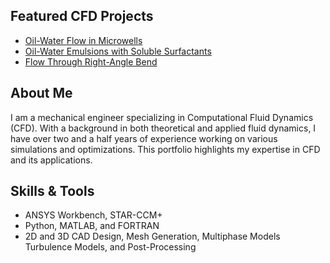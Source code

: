 ## Featured CFD Projects
- [Oil-Water Flow in Microwells](Projects/Project1_Oil-Water_Flow_in_Microwells)
- [Oil-Water Emulsions with Soluble Surfactants](Projects/Project2_Oil-Water_Emulsions_with_Soluble_Surfactants)
- [Flow Through Right-Angle Bend](Projects/Project3_Flow_Through_Right-Angle_Bend)
  
## About Me
I am a mechanical engineer specializing in Computational Fluid Dynamics (CFD). With a background in both theoretical and applied fluid dynamics, I have over two and a half years of experience working on various simulations and optimizations. This portfolio highlights my expertise in CFD and its applications.

## Skills & Tools
- ANSYS Workbench, STAR-CCM+
- Python, MATLAB, and FORTRAN
- 2D and 3D CAD Design, Mesh Generation, Multiphase Models Turbulence Models, and Post-Processing
